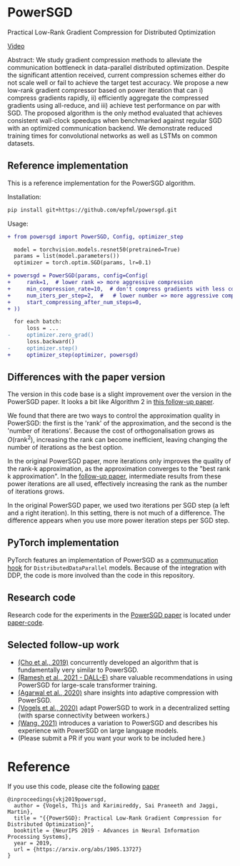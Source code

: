 # PowerSGD

Practical Low-Rank Gradient Compression for Distributed Optimization

[Video](https://www.youtube.com/watch?v=xVxSu7KGtHw)

Abstract:
We study gradient compression methods to alleviate the communication bottleneck in data-parallel distributed optimization. Despite the significant attention received, current compression schemes either do not scale well or fail to achieve the target test accuracy. We propose a new low-rank gradient compressor based on power iteration that can i) compress gradients rapidly, ii) efficiently aggregate the compressed gradients using all-reduce, and iii) achieve test performance on par with SGD. The proposed algorithm is the only method evaluated that achieves consistent wall-clock speedups when benchmarked against regular SGD with an optimized communication backend. We demonstrate reduced training times for convolutional networks as well as LSTMs on common datasets.


## Reference implementation

This is a reference implementation for the PowerSGD algorithm.

Installation:

```bash
pip install git+https://github.com/epfml/powersgd.git
```

Usage:

```diff
+ from powersgd import PowerSGD, Config, optimizer_step

  model = torchvision.models.resnet50(pretrained=True)
  params = list(model.parameters())
  optimizer = torch.optim.SGD(params, lr=0.1)

+ powersgd = PowerSGD(params, config=Config(
+     rank=1,  # lower rank => more aggressive compression
+     min_compression_rate=10,  # don't compress gradients with less compression
+     num_iters_per_step=2,  #   # lower number => more aggressive compression
+     start_compressing_after_num_steps=0,
+ ))

  for each batch:
      loss = ...
-     optimizer.zero_grad()
      loss.backward()
-     optimizer.step()
+     optimizer_step(optimizer, powersgd)
```

## Differences with the paper version

The version in this code base is a slight improvement over the version in the PowerSGD paper.
It looks a bit like Algorithm 2 in [this follow-up paper](https://arxiv.org/pdf/2008.01425.pdf).

We found that there are two ways to control the approximation quality in PowerSGD: the first is the 'rank' of the approximation, and the second is the 'number of iterations'. Because the cost of orthogonalisation grows as $O(\text{rank}^2)$, increasing the rank can become inefficient, leaving changing the number of iterations as the best option.

In the original PowerSGD paper, more iterations only improves the quality of the rank-k approximation, as the approximation converges to the "best rank k approximation". In the [follow-up paper](https://arxiv.org/pdf/2008.01425.pdf), intermediate results from these power iterations are all used, effectively increasing the rank as the number of iterations grows.

In the original PowerSGD paper, we used two iterations per SGD step (a left and a right iteration). In this setting, there is not much of a difference. The difference appears when you use more power iteration steps per SGD step.



## PyTorch implementation
PyTorch features an implementation of PowerSGD as a [communucation hook](https://pytorch.org/docs/stable/ddp_comm_hooks.html) for `DistributedDataParallel` models.
Because of the integration with DDP, the code is more involved than the code in this repository.
## Research code

Research code for the experiments in the [PowerSGD paper](https://arxiv.org/abs/1905.13727) is located under [paper-code](./paper-code/README.md).

## Selected follow-up work 
- [(Cho et al., 2019)](http://learningsys.org/neurips19/assets/papers/1_CameraReadySubmission_mlsys_grz_camera_ready.pdf) concurrently developed an algorithm that is fundamentally very similar to PowerSGD.
- [(Ramesh et al., 2021 - DALL-E)](https://arxiv.org/abs/2102.12092) share valuable recommendations in using PowerSGD for large-scale transformer training.
- [(Agarwal et al., 2020)](https://arxiv.org/pdf/2010.16248.pdf) share insights into adaptive compression with PowerSGD.
- [(Vogels et al., 2020)](https://arxiv.org/abs/2008.01425) adapt PowerSGD to work in a decentralized setting (with sparse connectivity between workers.)
- [(Wang, 2021)](https://medium.com/pytorch/accelerating-pytorch-ddp-by-10x-with-powersgd-585aef12881d) introduces a variation to PowerSGD and describes his experience with PowerSGD on large language models.
- (Please submit a PR if you want your work to be included here.)


# Reference

If you use this code, please cite the following [paper](https://arxiv.org/abs/1905.13727)

    @inproceedings{vkj2019powersgd,
      author = {Vogels, Thijs and Karimireddy, Sai Praneeth and Jaggi, Martin},
      title = "{{PowerSGD}: Practical Low-Rank Gradient Compression for Distributed Optimization}",
      booktitle = {NeurIPS 2019 - Advances in Neural Information Processing Systems},
      year = 2019,
      url = {https://arxiv.org/abs/1905.13727}
    }
